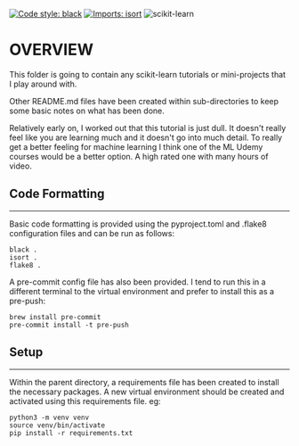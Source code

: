 [![Code style: black](https://img.shields.io/badge/code%20style-black-000000.svg)](https://github.com/psf/black)
[![Imports: isort](https://img.shields.io/badge/%20imports-isort-%231674b1?style=flat&labelColor=ef8336)](https://pycqa.github.io/isort/)
![scikit-learn](https://img.shields.io/badge/scikit--learn-%23F7931E.svg?style=logo=scikit-learn&logoColor=white)

# OVERVIEW

This folder is going to contain any scikit-learn tutorials or mini-projects that
I play around with.

Other README.md files have been created within sub-directories to keep some basic notes
on what has been done.

Relatively early on, I worked out that this tutorial is just dull.   It doesn't
really feel like you are learning much and it doesn't go into much detail.
To really get a better feeling for machine learning I think one of the
ML Udemy courses would be a better option.   A high rated one with many hours
of video.

## Code Formatting
---

Basic code formatting is provided using the pyproject.toml and .flake8 configuration files
and can be run as follows:

```
black .
isort .
flake8 .
```

A pre-commit config file has also been provided.   I tend to run this in a different terminal to
the virtual environment and prefer to install this as a pre-push:

```
brew install pre-commit
pre-commit install -t pre-push
```

## Setup
---

Within the parent directory, a requirements file has been created to install the
necessary packages.   A new virtual environment should be created and activated
using this requirements file.   eg:

```
python3 -m venv venv
source venv/bin/activate
pip install -r requirements.txt
```
